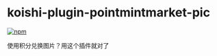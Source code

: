 # koishi-plugin-pointmintmarket-pic

[![npm](https://img.shields.io/npm/v/koishi-plugin-pointmintmarket-pic?style=flat-square)](https://www.npmjs.com/package/koishi-plugin-pointmintmarket-pic)

使用积分兑换图片？用这个插件就对了
